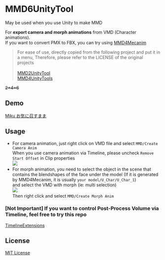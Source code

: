 ﻿# MMD6UnityTool

May be used when you use Unity to make MMD

For **export camera and morph animations** from VMD (Character animations). 
<br>If you want to convert PMX to FBX, you can try using [MMD4Mecanim](https://stereoarts.jp/)
<br>

> For ease of use, directly copied from the following project and put it in a menu, 
Therefore, please refer to the LICENSE of the original projects<br><br>
[MMD2UnityTool](https://github.com/MorphoDiana/MMD2UnityTool)<br>
[MMD4UnityTools](https://github.com/ShiinaRinne/MMD4UnityTools)

~~2+4=6~~

## Demo
[Miku お気に召すまま](https://www.bilibili.com/video/BV1eY411o7Dd/)


<!-- ## Known Issue -->

## Usage

- For camera animation, just right click on VMD file and select `MMD/Create Camera Anim`<br>
  When you use camera animation via Timeline, please uncheck `Remove Start Offset` in Clip properties<br>
  ![](https://pic.youngmoe.com/1668669688_202211171521480/6375e0f85569a.png)
- For morph animation, you need to select the object in the scene that contains the blendshapes of the face under the
  model
  (If it is generated by MMD4Mecanim, it is usually `your model/U_Char/U_Char_1`)<br>
  and select the VMD with morph (ie: multi selection)<br>
  ![](https://pic.youngmoe.com/1668669748_202211171522697/6375e134917bb.png) <br>
  Then right click and select `MMD/Create Morph Anim`

### [Not Important] If you want to control Post-Process Volume via Timeline, feel free to try this repo
[TimelineExtensions](https://github.com/ShiinaRinne/TimelineExtensions)

## License
[MIT License](https://github.com/ShiinaRinne/MMD6UnityTool/blob/master/LICENSE)

